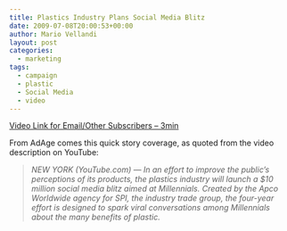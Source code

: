 ```yaml
---
title: Plastics Industry Plans Social Media Blitz
date: 2009-07-08T20:00:53+00:00
author: Mario Vellandi
layout: post
categories:
  - marketing
tags:
  - campaign
  - plastic
  - Social Media
  - video
---
```

[Video Link for Email/Other Subscribers &#8211; 3min](http://www.youtube.com/watch?v=-CLkAdop1_0)

From AdAge comes this quick story coverage, as quoted from the video description on YouTube:

> *NEW YORK (YouTube.com) &#8212; In an effort to improve the public&#8217;s perceptions of its products, the plastics industry will launch a $10 million social media blitz aimed at Millennials. Created by the Apco Worldwide agency for SPI, the industry trade group, the four-year effort is designed to spark viral conversations among Millennials about the many benefits of plastic.*
